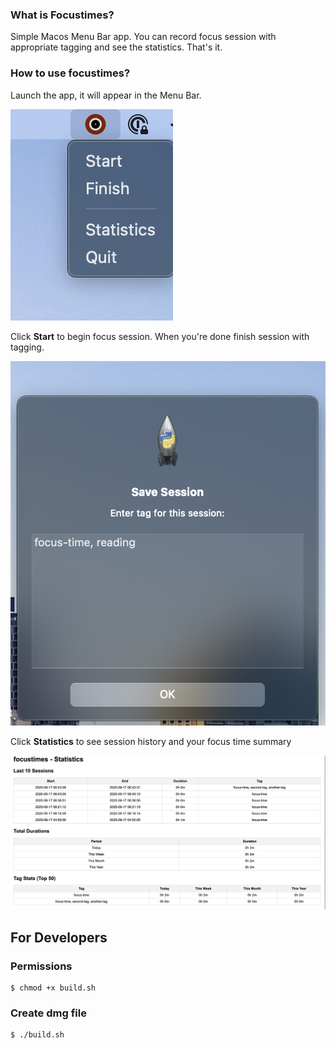 ### What is Focustimes?
Simple Macos Menu Bar app.
You can record focus session with appropriate tagging and see the statistics. That's it.


### How to use focustimes?

Launch the app, it will appear in the Menu Bar.

![alt text](image-2.png)

Click **Start** to begin focus session. When you're done finish session with tagging.

![alt text](image-3.png)

Click **Statistics** to see session history and your focus time summary

![alt text](image-4.png)

## For Developers
### Permissions
```
$ chmod +x build.sh
```

### Create dmg file
```
$ ./build.sh
```

